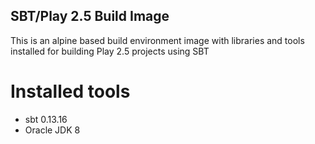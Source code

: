 ## SBT/Play 2.5 Build Image
This is an alpine based build environment image with libraries and tools installed for building Play 2.5 projects using SBT

# Installed tools
 - sbt 0.13.16
 - Oracle JDK 8